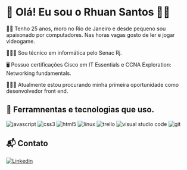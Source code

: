 # 🔗 Olá! Eu sou o Rhuan Santos ✌🏼

🤵🏻 Tenho 25 anos, moro no Rio de Janeiro e desde pequeno sou apaixonado por computadores. Nas horas vagas gosto de ler e jogar videogame.

🧑🏻‍🎓 Sou técnico em informática pelo Senac Rj.

🖥️ Possuo certificações Cisco em IT Essentials e CCNA Exploration: Networking fundamentals.

🧑🏻‍🔧 Atualmente estou procurando minha primeira oportunidade como desenvolvedor front end.

## 🔗 Ferramnentas e tecnologias que uso.

<div style="display:inline-block;">
    <img src="https://img.shields.io/badge/JavaScript-F7DF1E?style=for-the-badge&logo=javascript&logoColor=black" alt="javascript">
    <img src="https://img.shields.io/badge/CSS3-1572B6?style=for-the-badge&logo=css3&logoColor=white" alt="css3">
    <img src="https://img.shields.io/badge/HTML5-E34F26?style=for-the-badge&logo=html5&logoColor=white" alt="html5">
    <img src="https://img.shields.io/badge/Linux-FCC624?style=for-the-badge&logo=linux&logoColor=black" alt="linux">
    <img src="https://img.shields.io/badge/Trello-0052CC?style=for-the-badge&logo=trello&logoColor=white" alt="trello">
    <img src="https://img.shields.io/badge/Visual_Studio_Code-0078D4?style=for-the-badge&logo=visual%20studio%20code&logoColor=white" alt="visual studio code">
    <img src="https://img.shields.io/badge/GIT-E44C30?style=for-the-badge&logo=git&logoColor=white" alt="git">
</div>


## 📬 Contato
[![Linkedin](https://img.shields.io/badge/LinkedIn-0077B5?style=for-the-badge&logo=linkedin&logoColor=white
)](https://linkedin.com/in/rhuansantoss)


